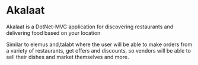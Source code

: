 # Akalaat
Akalaat is a DotNet-MVC application  for discovering restaurants and delivering food based on your location

Similar to elemus and,talabt where the user will be able to make orders from a variety of restaurants, get offers and discounts, so vendors will be able to sell their dishes and market themselves and more.
